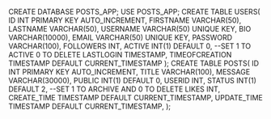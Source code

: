 CREATE DATABASE POSTS_APP;
USE POSTS_APP;
CREATE TABLE USERS(
    ID INT PRIMARY KEY AUTO_INCREMENT,
    FIRSTNAME VARCHAR(50),
    LASTNAME VARCHAR(50),
    USERNAME VARCHAR(50) UNIQUE KEY,
    BIO VARCHAR(10000),
    EMAIL VARCHAR(50) UNIQUE KEY,
    PASSWORD VARCHAR(100),
    FOLLOWERS INT,
    ACTIVE INT(1) DEFAULT 0, --SET 1 TO ACTIVE 0 TO DELETE
    LASTLOGIN TIMESTAMP,
    TIMEOFCREATION TIMESTAMP DEFAULT CURRENT_TIMESTAMP
);
CREATE TABLE POSTS(
    ID INT PRIMARY KEY AUTO_INCREMENT,
    TITLE VARCHAR(100),
    MESSAGE VARCHAR(30000),
    PUBLIC INT(1) DEFAULT 0,
    USERID INT,
    STATUS INT(1) DEFAULT 2, --SET 1 TO ARCHIVE AND 0 TO DELETE 
    LIKES INT,
    CREATE_TIME TIMESTAMP DEFAULT CURRENT_TIMESTAMP,
    UPDATE_TIME TIMESTAMP DEFAULT CURRENT_TIMESTAMP,
);